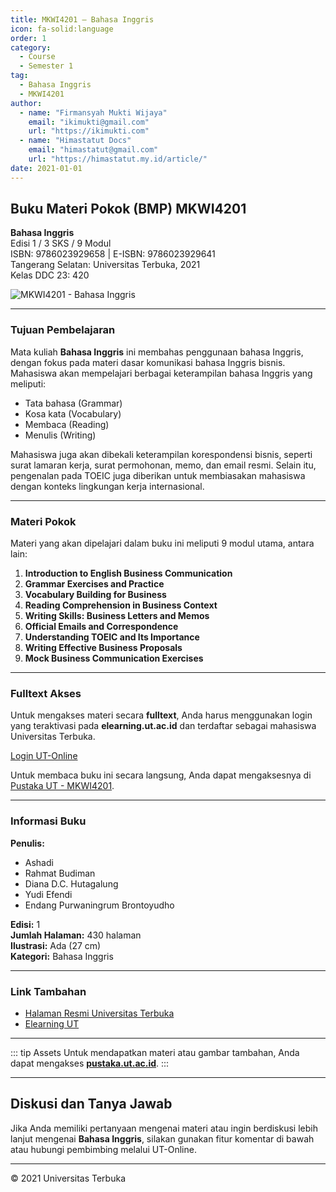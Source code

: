 ```yaml
--- 
title: MKWI4201 – Bahasa Inggris
icon: fa-solid:language
order: 1
category:
  - Course
  - Semester 1
tag:
  - Bahasa Inggris
  - MKWI4201
author:
  - name: "Firmansyah Mukti Wijaya"
    email: "ikimukti@gmail.com"
    url: "https://ikimukti.com"
  - name: "Himastatut Docs"
    email: "himastatut@gmail.com"
    url: "https://himastatut.my.id/article/"
date: 2021-01-01
--- 
```


## Buku Materi Pokok (BMP) MKWI4201

**Bahasa Inggris**  
Edisi 1 / 3 SKS / 9 Modul  
ISBN: 9786023929658 | E-ISBN: 9786023929641  
Tangerang Selatan: Universitas Terbuka, 2021  
Kelas DDC 23: 420  

![MKWI4201 - Bahasa Inggris](https://pustaka.ut.ac.id/lib/wp-content/uploads/2022/02/MKWI4201.jpg)

--- 

### Tujuan Pembelajaran

Mata kuliah **Bahasa Inggris** ini membahas penggunaan bahasa Inggris, dengan fokus pada materi dasar komunikasi bahasa Inggris bisnis. Mahasiswa akan mempelajari berbagai keterampilan bahasa Inggris yang meliputi:

- Tata bahasa (Grammar)
- Kosa kata (Vocabulary)
- Membaca (Reading)
- Menulis (Writing)

Mahasiswa juga akan dibekali keterampilan korespondensi bisnis, seperti surat lamaran kerja, surat permohonan, memo, dan email resmi. Selain itu, pengenalan pada TOEIC juga diberikan untuk membiasakan mahasiswa dengan konteks lingkungan kerja internasional.

--- 

### Materi Pokok

Materi yang akan dipelajari dalam buku ini meliputi 9 modul utama, antara lain:

1. **Introduction to English Business Communication**
2. **Grammar Exercises and Practice**
3. **Vocabulary Building for Business**
4. **Reading Comprehension in Business Context**
5. **Writing Skills: Business Letters and Memos**
6. **Official Emails and Correspondence**
7. **Understanding TOEIC and Its Importance**
8. **Writing Effective Business Proposals**
9. **Mock Business Communication Exercises**

--- 

### Fulltext Akses

Untuk mengakses materi secara **fulltext**, Anda harus menggunakan login yang teraktivasi pada **elearning.ut.ac.id** dan terdaftar sebagai mahasiswa Universitas Terbuka.

[Login UT-Online](http://elearning.ut.ac.id)

Untuk membaca buku ini secara langsung, Anda dapat mengaksesnya di [Pustaka UT - MKWI4201](https://pustaka.ut.ac.id/lib/mkwi4201-bahasa-inggris/).

--- 

### Informasi Buku

**Penulis:**
- Ashadi
- Rahmat Budiman
- Diana D.C. Hutagalung
- Yudi Efendi
- Endang Purwaningrum Brontoyudho

**Edisi:** 1  
**Jumlah Halaman:** 430 halaman  
**Ilustrasi:** Ada (27 cm)  
**Kategori:** Bahasa Inggris  

--- 

### Link Tambahan

- [Halaman Resmi Universitas Terbuka](https://www.ut.ac.id)
- [Elearning UT](http://elearning.ut.ac.id)

--- 

::: tip Assets
Untuk mendapatkan materi atau gambar tambahan, Anda dapat mengakses **[pustaka.ut.ac.id](https://pustaka.ut.ac.id)**.
:::

--- 

## Diskusi dan Tanya Jawab

Jika Anda memiliki pertanyaan mengenai materi atau ingin berdiskusi lebih lanjut mengenai **Bahasa Inggris**, silakan gunakan fitur komentar di bawah atau hubungi pembimbing melalui UT-Online.

--- 

<footer>
  <p>© 2021 Universitas Terbuka</p>
</footer>


<GitContributors />
<GitChangelog />
